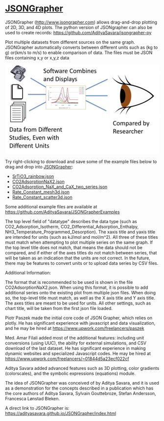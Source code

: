 # [JSONGrapher]()

JSONGrapher (http://www.jsongrapher.com) allows drag-and-drop plotting of 2D, 3D, and 4D plots. The python version of JSONgrapher can also be used to create records: https://github.com/AdityaSavara/jsongrapher-py <br>

Plot multiple datasets from different sources on the same graph. JSONGrapher automatically converts between different units such as (kg to g) or(km/s to m/s) to enable comparison of data. The files must be JSON files containing x,y or x,y,z data<br>

[![JSONGrapher Concept](./other_html/ConceptImage.png)](./other_html/ConceptImage.png)

Try right-clicking to download and save some of the example files below to drag and drop into [JSONGrapher](https://jsongrapher.com):
- [SrTiO3_rainbow.json](https://github.com/AdityaSavara/JSONGrapherExamples/raw/main/ExampleDataRecords/2-Differential_Heats_of_Adsorption/SrTiO3_rainbow.json)
- [CO2AdsorptionNaX2.json](https://github.com/AdityaSavara/JSONGrapherExamples/raw/main/ExampleDataRecords/1-CO2__Adsorption_Isotherms/CO2AdsorptionNaX2.json)
- [CO2Adsorption_NaX_and_CaX_two_series.json](https://github.com/AdityaSavara/JSONGrapherExamples/raw/main/ExampleDataRecords/1-CO2__Adsorption_Isotherms/CO2Adsorption_NaX_and_CaX_two_series.json)
- [Rate_Constant_mesh3d.json](https://github.com/AdityaSavara/JSONGrapherExamples/raw/main/ExampleDataRecords/9-3D-Arrhenius/Rate_Constant_mesh3d.json)
- [Rate_Constant_scatter3d.json](https://github.com/AdityaSavara/JSONGrapherExamples/raw/main/ExampleDataRecords/9-3D-Arrhenius/Rate_Constant_scatter3d.json)


Some additional example files are available at https://github.com/AdityaSavara/JSONGrapherExamples

The top level field of "datatype" describes the data type (such as CO2_Adsorption_Isotherm, CO2_Differential_Adsorption_Enthalpy, NH3_Temperature_Programmed_Desorption). The xaxis title and yaxis title are intended for units (such as kJ/mol and  mol/m^2).  All three of these titles must match when attempting to plot multiple series on the same graph. If the top level title does not match, that means the data should not be compared, and if either of the axes titles do not match between series, that will be taken as an indication that the units are not correct. In the future, there may be features to convert units or to upload data series by CSV files.

Additional Information:

The format that is recommended to be used is shown in the file CO2AdsorptionNaX2.json. When using this format, it is possible to add additional series onto the existing plot from multiple json files.  When doing so, the top-level title must match, as well as the X axis title and Y axis title. The axes titles are meant to be used for units. All other settings, such as chart title, will be taken from the first json file loaded.

Piotr Paszek made the initial core code of JSON Grapher, which relies on plotly.  He has significant experience with javascript and data visualization, and he may be hired at https://www.upwork.com/freelancers/paszek

Med. Amar Filali added most of the additional features: including unit conversions (using UUC), the ability for external simulations, and CSV download of the last dataset. He has significant experience in making dynamic websites and specialized Javascript codes. He may be hired at https://www.upwork.com/freelancers/~01844d5a23ecf022cf

Aditya Savara added advanced features such as 3D plotting, color gradients (colorscales), and the symbolic expressions (equations) module.

The idea of JSONGrapher was conceived of by Aditya Savara, and it is used as a demonstration for the concepts described in a publication which has the core authors of Aditya Savara, Sylvain Gouttebroze, Stefan Andersson, Francesca Lønstad Bleken.


A direct link to JSONGrapher is: https://adityasavara.github.io/JSONGrapher/index.html